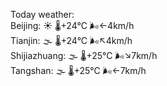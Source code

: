 Today weather:  
Beijing: ☀️ 🌡️+24°C 🌬️←4km/h  
Tianjin: 🌫  🌡️+24°C 🌬️↖4km/h  
Shijiazhuang: 🌫  🌡️+25°C 🌬️↘7km/h  
Tangshan: 🌫  🌡️+25°C 🌬️←7km/h  
